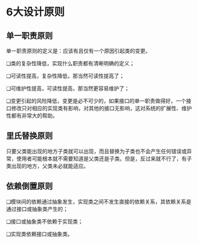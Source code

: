 # 6大设计原则

## 单一职责原则

单一职责原则的定义是：应该有且仅有一个原因引起类的变更。

❑类的复杂性降低，实现什么职责都有清晰明确的定义；

❑可读性提高，复杂性降低，那当然可读性提高了；

❑可维护性提高，可读性提高，那当然更容易维护了；

❑变更引起的风险降低，变更是必不可少的，如果接口的单一职责做得好，一个接口修改只对相应的实现类有影响，对其他的接口无影响，这对系统的扩展性、维护性都有非常大的帮助。


## 里氏替换原则

只要父类能出现的地方子类就可以出现，而且替换为子类也不会产生任何错误或异常，使用者可能根本就不需要知道是父类还是子类。但是，反过来就不行了，有子类出现的地方，父类未必就能适应。

## 依赖倒置原则

❑模块间的依赖通过抽象发生，实现类之间不发生直接的依赖关系，其依赖关系是通过接口或抽象类产生的；

❑接口或抽象类不依赖于实现类；

❑实现类依赖接口或抽象类。


